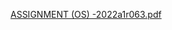 [ASSIGNMENT (OS) -2022a1r063.pdf](https://github.com/manya4646/os/files/13539958/ASSIGNMENT.OS.-2022a1r063.pdf)
